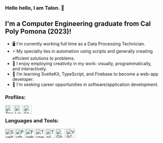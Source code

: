 ### Hello hello, I am Talon. 🐢
## I'm a Computer Engineering graduate from Cal Poly Pomona (2023)!

- 🖥️ I'm currently working full time as a Data Processing Technician.
- ⚡ My specialty lies in automation using scripts and generally creating efficient solutions to problems.
- 🎨 I enjoy employing creativity in my work: visually, programmatically, and interactively.
- 🐢 I’m learning SvelteKit, TypeScript, and Firebase to become a web-app developer.
- 🚀 I'm seeking career opportunities in software/application development.


### Profiles:

[<img align="left" alt="Portfolio" width="27px" src="https://img.icons8.com/nolan/64/domain.png" />][portfolio]
[<img align="left" alt="LinkedIn" width="27px" src="https://img.icons8.com/nolan/64/linkedin.png" />][linkedin]
[<img align="left" alt="Spotify" width="27px" src="https://img.icons8.com/nolan/64/spotify.png" />][spotify]

<br />

### Languages and Tools:

<img align="left" alt="Svelte" width="30px" src="https://img.icons8.com/?size=512&id=Mm35TzLKahiF&format=png" />
<img align="left" alt="Python" width="30px" src="https://img.icons8.com/color/48/000000/python.png" />
<img align="left" alt="Firebase" width="30px" src="https://img.icons8.com/?size=512&id=87330&format=png" />
<img align="left" alt="TypeScript" width="30px" src="https://img.icons8.com/?size=512&id=uJM6fQYqDaZK&format=png" />
<img align="left" alt="Tailwind CSS" width="30px" src="https://img.icons8.com/?size=512&id=4PiNHtUJVbLs&format=png" />
<img align="left" alt="Git" width="30px" src="https://img.icons8.com/?size=512&id=20906&format=png" />
<img align="left" alt="VSC" width="30px" src="https://img.icons8.com/fluent/48/000000/visual-studio-code-2019.png" />

<br />
<br />


[portfolio]: https://talonee.github.io/
[linkedin]: https://linkedin.com/in/Talonee
[spotify]: https://open.spotify.com/playlist/2K0PgNfFwPUUUFCEktLFDX?si=rpz7tFLGSFK39bG7VOcETw
